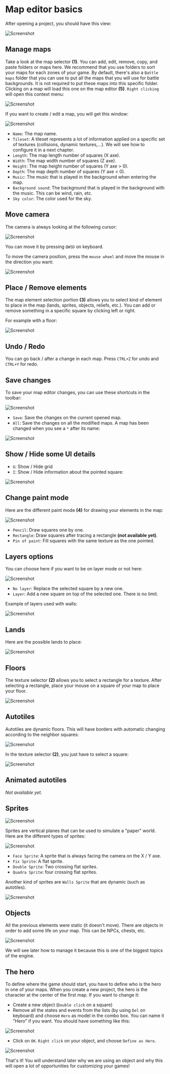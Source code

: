 # Map editor basics

After opening a project, you should have this view:

![Screenshot](img/map-editor.png)

## Manage maps

Take a look at the map selector **(1)**. You can add, edit, remove, copy, and paste folders or maps here. We recommend that you use folders to sort your maps for each zones of your game. By default, there's also a `Battle maps` folder that you can use to put all the maps that you will use for battle backgrounds. It is not required to put these maps into this specific folder. Clicking on a map will load this one on the map editor **(5)**. `Right clicking` will open this context menu:

![Screenshot](img/new-map.png)

If you want to create / edit a map, you will get this window:

![Screenshot](img/map-properties.png)

* `Name`: The map name.
* `Tileset`: A tileset represents a lot of information applied on a specific set of textures (collisions, dynamic textures,...). We will see how to configure it in a next chapter.
* `Length`: The map length number of squares (X axe).
* `Width`: The map width number of squares (Z axe).
* `Height`: The map height number of squares (Y axe > 0).
* `Depth`: The map depth number of squares (Y axe < 0).
* `Music`: The music that is played in the background when entering the map.
* `Background sound`: The background that is played in the background with the music. This can be wind, rain, etc.
* `Sky color`: The color used for the sky.

## Move camera

The camera is always looking at the following cursor:

![Screenshot](img/cursor.png)

You can move it by pressing `QWSD` on keyboard.

To move the camera position, press the `mouse wheel` and move the mouse in the direction you want:

![Screenshot](img/camera-turn.gif)

## Place / Remove elements

The map element selection portion **(3)** allows you to select kind of element to place in the map (lands, sprites, objects, reliefs, etc.). You can add or remove something in a specific square by clicking left or right.

For example with a floor:

![Screenshot](img/map-editor-add-remove.png)

## Undo / Redo

You can go back / after a change in each map. Press `CTRL+Z` for undo and `CTRL+Y` for redo.

## Save changes

To save your map editor changes, you can use these shortcuts in the toolbar:

![Screenshot](img/save.png)

* `Save`: Save the changes on the current opened map.
* `All`: Save the changes on all the modified maps. A map has been changed when you see a `*` after its name:

![Screenshot](img/map-save.png)

## Show / Hide some UI details

* `G`: Show / Hide grid
* `I`: Show / Hide information about the pointed square:

![Screenshot](img/square-infos.png)

## Change paint mode

Here are the different paint mode **(4)** for drawing your elements in the map:

![Screenshot](img/paint.png)

* `Pencil`: Draw squares one by one.
* `Rectangle`: Draw squares after tracing a rectangle **(not available yet)**.
* `Pin of paint`: Fill squares with the same texture as the one pointed.

## Layers options

You can choose here if you want to be on layer mode or not here:

![Screenshot](img/layers.png)

* `No layer`: Replace the selected square by a new one.
* `Layer`: Add a new square on top of the selected one. There is no limit.

Example of layers used with walls:

![Screenshot](img/walls-layers.png)

## Lands

Here are the possible lands to place:

![Screenshot](img/lands.png)

## Floors

The texture selector **(2)** allows you to select a rectangle for a texture. After selecting a rectangle, place your mouse on a square of your map to place your floor.

![Screenshot](img/add-floor.png)

## Autotiles

Autotiles are dynamic floors. This will have borders with automatic changing according to the neighbor squares:

![Screenshot](img/autotiles-preview.png)

In the texture selector **(2)**, you just have to select a square:

![Screenshot](img/autotile-texture.png)

## Animated autotiles

*Not available yet.*

## Sprites

![Screenshot](img/sprites.png)

Sprites are vertical planes that can be used to simulate a "paper" world. Here are the different types of sprites:

![Screenshot](img/sprites-preview.png)

* `Face Sprite`: A sprite that is always facing the camera on the X / Y axe.
* `Fix Sprite`: A flat sprite. 
* `Double Sprite`: Two crossing flat sprites.
* `Quadra Sprite`: four crossing flat sprites.

Another kind of sprites are `Walls Sprite` that are dynamic (such as autotiles).

![Screenshot](img/walls-preview.png)

## Objects

All the previous elements were static (it doesn't move). There are objects in order to add some life on your map. This can be NPCs, chests, etc.

![Screenshot](img/objects.png)

We will see later how to manage it because this is one of the biggest topics of the engine.

## The hero

To define where the game should start, you have to define who is the hero in one of your maps. When you create a new project, the hero is the character at the center of the first map. If you want to change it:

* Create a new object (`Double click` on a square)
* Remove all the states and events from the lists (by using `Del` on keyboard) and choose `Hero` as model in the combo box. You can name it "Hero" if you want. You should have something like this:

![Screenshot](img/model-hero.png)

* Click on `OK`. `Right click` on your object, and choose `Define as Hero`.

![Screenshot](img/define-hero.png)

That's it! You will understand later why we are using an object and why this will open a lot of opportunities for customizing your games!
